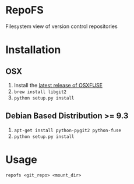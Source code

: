 RepoFS
======
Filesystem view of version control repositories

Installation
=======================

OSX
---
1. Install the [latest release of
   OSXFUSE](https://github.com/osxfuse/osxfuse/releases)
2. `brew install libgit2`
3. `python setup.py install`

Debian Based Distribution >= 9.3
--------------------------------
1. `apt-get install python-pygit2 python-fuse`
2. `python setup.py install`

Usage
=====

`repofs <git_repo> <mount_dir>`
